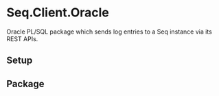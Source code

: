 # Seq.Client.Oracle
Oracle PL/SQL package which sends log entries to a Seq instance via its REST APIs.

## Setup

## Package
